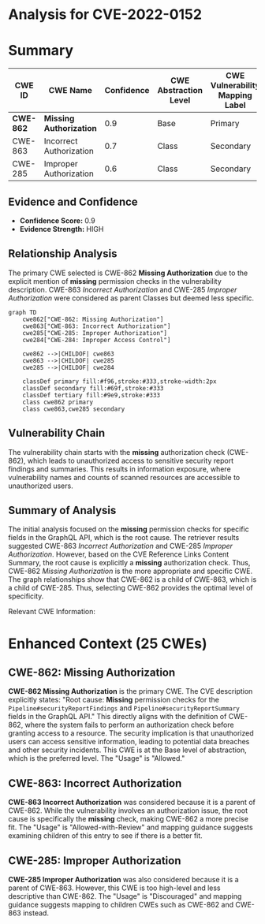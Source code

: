 # Analysis for CVE-2022-0152

# Summary
| CWE ID | CWE Name | Confidence | CWE Abstraction Level | CWE Vulnerability Mapping Label | CWE-Vulnerability Mapping Notes |
|---|---|---|---|---|---|
| **CWE-862** | **Missing Authorization** | 0.9 | Base | Primary | Allowed |
| CWE-863 | Incorrect Authorization | 0.7 | Class | Secondary | Allowed-with-Review |
| CWE-285 | Improper Authorization | 0.6 | Class | Secondary | Discouraged |

## Evidence and Confidence

*   **Confidence Score:** 0.9
*   **Evidence Strength:** HIGH

## Relationship Analysis
The primary CWE selected is CWE-862 **Missing Authorization** due to the explicit mention of **missing** permission checks in the vulnerability description. CWE-863 *Incorrect Authorization* and CWE-285 *Improper Authorization* were considered as parent Classes but deemed less specific.

```mermaid
graph TD
    cwe862["CWE-862: Missing Authorization"]
    cwe863["CWE-863: Incorrect Authorization"]
    cwe285["CWE-285: Improper Authorization"]
    cwe284["CWE-284: Improper Access Control"]

    cwe862 -->|CHILDOF| cwe863
    cwe863 -->|CHILDOF| cwe285
    cwe285 -->|CHILDOF| cwe284

    classDef primary fill:#f96,stroke:#333,stroke-width:2px
    classDef secondary fill:#69f,stroke:#333
    classDef tertiary fill:#9e9,stroke:#333
    class cwe862 primary
    class cwe863,cwe285 secondary
```

## Vulnerability Chain
The vulnerability chain starts with the **missing** authorization check (CWE-862), which leads to unauthorized access to sensitive security report findings and summaries. This results in information exposure, where vulnerability names and counts of scanned resources are accessible to unauthorized users.

## Summary of Analysis
The initial analysis focused on the **missing** permission checks for specific fields in the GraphQL API, which is the root cause. The retriever results suggested CWE-863 *Incorrect Authorization* and CWE-285 *Improper Authorization*. However, based on the CVE Reference Links Content Summary, the root cause is explicitly a **missing** authorization check. Thus, CWE-862 *Missing Authorization* is the more appropriate and specific CWE. The graph relationships show that CWE-862 is a child of CWE-863, which is a child of CWE-285. Thus, selecting CWE-862 provides the optimal level of specificity.

Relevant CWE Information:

# Enhanced Context (25 CWEs)

## CWE-862: Missing Authorization
**CWE-862 Missing Authorization** is the primary CWE. The CVE description explicitly states: "Root cause: **Missing** permission checks for the `Pipeline#securityReportFindings` and `Pipeline#securityReportSummary` fields in the GraphQL API." This directly aligns with the definition of CWE-862, where the system fails to perform an authorization check before granting access to a resource. The security implication is that unauthorized users can access sensitive information, leading to potential data breaches and other security incidents. This CWE is at the Base level of abstraction, which is the preferred level. The "Usage" is "Allowed."

## CWE-863: Incorrect Authorization
**CWE-863 Incorrect Authorization** was considered because it is a parent of CWE-862. While the vulnerability involves an authorization issue, the root cause is specifically the **missing** check, making CWE-862 a more precise fit. The "Usage" is "Allowed-with-Review" and mapping guidance suggests examining children of this entry to see if there is a better fit.

## CWE-285: Improper Authorization
**CWE-285 Improper Authorization** was also considered because it is a parent of CWE-863. However, this CWE is too high-level and less descriptive than CWE-862. The "Usage" is "Discouraged" and mapping guidance suggests mapping to children CWEs such as CWE-862 and CWE-863 instead.